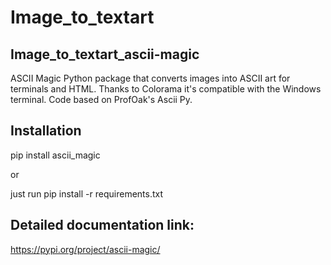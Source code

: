 # Image_to_textart
Image_to_textart_ascii-magic
-----------------------------------------


ASCII Magic
Python package that converts images into ASCII art for terminals and HTML. Thanks to Colorama it's compatible with the Windows terminal.
Code based on ProfOak's Ascii Py.


Installation
------------------------------------------
pip install ascii_magic  

or 

just run pip install -r requirements.txt


Detailed documentation link:
-------------------------------------------
https://pypi.org/project/ascii-magic/
